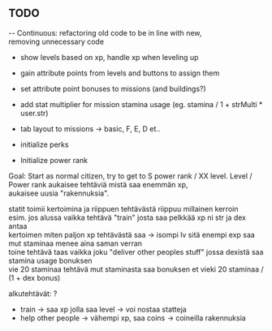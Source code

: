 ## TODO
-- Continuous: refactoring old code to be in line with new,  
removing unnecessary code    

- show levels based on xp, handle xp when leveling up   
  
- gain attribute points from levels and buttons to assign them    
- set attribute point bonuses to missions (and buildings?)
- add stat multiplier for mission stamina usage (eg. stamina / 1 + strMulti * user.str)     

- tab layout to missions -> basic, F, E, D et..  

- initialize perks  
  
- Initialize power rank  


Goal:
Start as normal citizen, try to get to S power rank / XX level.
Level / Power rank aukaisee tehtäviä mistä saa enemmän xp,   
aukaisee uusia "rakennuksia".  

statit toimii kertoimina ja riippuen tehtävästä riippuu millainen kerroin  
esim. jos alussa vaikka tehtävä "train" josta saa pelkkää xp ni str ja dex antaa   
kertoimen miten paljon xp tehtävästä saa -> isompi lv sitä enempi exp saa mut staminaa menee aina saman verran  
toine tehtävä taas vaikka joku "deliver other peoples stuff" jossa dexistä saa stamina usage bonuksen  
vie 20 staminaa tehtävä mut staminasta saa bonuksen et vieki 20 staminaa / (1 + dex bonus)  

alkutehtävät: ?
- train -> saa xp jolla saa level -> voi nostaa statteja  
- help other people -> vähempi xp, saa coins -> coineilla rakennuksia  